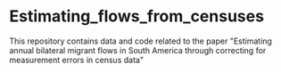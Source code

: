 # Estimating_flows_from_censuses
This repository contains data and code related to the paper "Estimating annual bilateral migrant flows in South America through correcting for measurement errors in census data"
